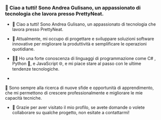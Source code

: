 ### 👋 Ciao a tutti! Sono Andrea Gulisano, un appassionato di tecnologia che lavora presso PrettyNeat.



- 👋 Ciao a tutti! Sono Andrea Gulisano, un appassionato di tecnologia che lavora presso PrettyNeat.

- 💼 Attualmente, mi occupo di progettare e sviluppare soluzioni software innovative per migliorare la produttività e semplificare le operazioni quotidiane.

- 👨‍💻 Ho una forte conoscenza di linguaggi di programmazione come C# , Python 🐍, e JavaScript 🌐, e mi piace stare al passo con le ultime tendenze tecnologiche.
- 
🚀 Sono sempre alla ricerca di nuove sfide e opportunità di apprendimento, che mi permettono di crescere professionalmente e migliorare le mie capacità tecniche.

- 🙏 Grazie per aver visitato il mio profilo, se avete domande o volete collaborare su qualche progetto, non esitate a contattarmi!




